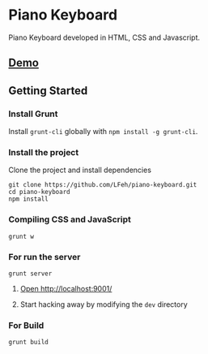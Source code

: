 # Piano Keyboard

Piano Keyboard developed in HTML, CSS and Javascript.

## [Demo](http://www.felipefialho.com/piano)

## Getting Started

### Install Grunt

Install `grunt-cli` globally with `npm install -g grunt-cli`.

### Install the project

Clone the project and install dependencies

	git clone https://github.com/LFeh/piano-keyboard.git
	cd piano-keyboard 
	npm install

### Compiling CSS and JavaScript
 
	grunt w

### For run the server

	grunt server

1. [Open http://localhost:9001/](http://localhost:9001/)

1. Start hacking away by modifying the `dev` directory

### For Build

	grunt build
